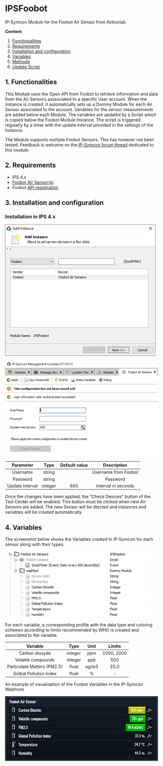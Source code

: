 # IPSFoobot
IP-Symcon Module for the Foobot Air Sensor from Airboxlab.

**Content**

1. [Functionalities]((#1-funktionsumfang))
2. [Requirements](#2-anforderungen)
3. [Installation and configuration](#3-installation--konfiguration)
4. [Variables](#4-variablen)
5. [Methods](#6-funktionen)
6. [Update Script](#5)

## 1. Functionalities

This Module uses the Open API from Foobot to retrieve information and data from the Air Sensors asssociated to a specific User account. When the instance is created, it automatically sets up a Dummy Module for each Air Sensor associated to the account. Variables for the sensor measurements are added below each Module. The variables are updated by a Script which is copied below the Foobot Module Instance. The script is triggered regularly by a timer with the update interval provided in the settings of the Instance.

The Module supports multiple Foobot Sensors. This has however not been tested. Feedback is welcome on the [IP-Symcon forum thread](http://www.ip-symcon.de/forum/) dedicated to this module.

## 2. Requirements

 - IPS 4.x
 - [Foobot Air Sensor(s)](https://foobot.io/)
 - Foobot [API registration](api.foobot.io/apidoc/)

## 3. Installation and configuration

### Installation in IPS 4.x

![Create Instance](docs/Foobot_Module_Installation.png?raw=true "Create Instance")

![Configure Instance](docs/Foobot_Module_Installation2.png?raw=true "Configure Instance")

| Parameter       | Type   | Default value  |  Description         |
| :-------------: | :----: | :------------: | :------------------: |
| Username        | string |                | Username from Foobot |
| Password        | string |                | Password             |
| Update interval | integer| 600            | Interval in seconds  |

Once the changes have been applied, the "Check Devices" button of the Test Center will be enabled. This button must be clicked when new Air Sensors are added. The new Sensor will be dtected and instances and variables will be created automatically.

## 4. Variables

The screenshot below shows the Variables created in IP-Symcon for each sensor along with their types.

![Variables created by the Instance](docs/Foobot_Module_Variables.png?raw=true "Variables created by the Instance")

For each variable, a corresponding profile with the data type and coloring schemes according to limits recommended by WHO is created and associated to the variable.

| Variable                    | Type      | Unit           |  Limits              |
| :-------------------------: | :-------: | :------------: | :------------------: |
| Carbon dioxyde              | integer   | ppm            |  1000, 2000          |
| Volatile compounds          | integer   | ppb            |  500                 |
| Particulate Matters (PM2.5) | float     | ug/m3          |  25.0                |
| Golbal Pollution Index      | float     | %              | -                    |

An example of visualisation of the Foobot Variables in the IP-Symcon Webfront.

![Webfront](docs/Foobot_Module_Webfront.png?raw=true "Webfront")
